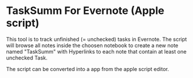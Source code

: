 # TaskSumm For Evernote (Apple script)

This tool is to track unfinished (= unchecked) tasks in Evernote.
The script will browse all notes inside the choosen notebook to create a new note named "TaskSumm" with Hyperlinks to each note that contain at least one unchecked Task.

The script can be converted into a app from the apple script editor.